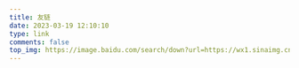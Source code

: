 ```yaml
---
title: 友链
date: 2023-03-19 12:10:10
type: link
comments: false
top_img: https://image.baidu.com/search/down?url=https://wx1.sinaimg.cn/mw2000/00817ymegy1hcr7d75ld5j35xc3c0x6p.jpg
---
```

